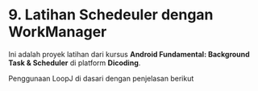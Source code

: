 # 9. Latihan Schedeuler dengan WorkManager

Ini adalah proyek latihan dari kursus **Android Fundamental: Background Task & Scheduler** di platform **Dicoding**.

Penggunaan LoopJ di dasari dengan penjelasan berikut

